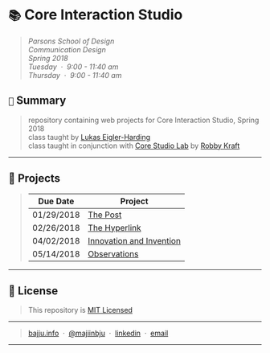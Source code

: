 # `📚` Core Interaction Studio
> *Parsons School of Design<br>
> Communication Design<br>
> Spring 2018<br>
> Tuesday &nbsp;&middot;&nbsp; 9:00 - 11:40 am<br>
> Thursday &nbsp;&middot;&nbsp; 9:00 - 11:40 am*
## `📖` Summary
> repository containing web projects for Core Interaction Studio, Spring 2018<br>
> class taught by [Lukas Eigler-Harding](https://github.com/leigler)<br>
> class taught in conjunction with [Core Studio Lab](https://github.com/majiinbju/core-interaction-lab-2018) by [Robby Kraft](https://github.com/robbykraft)
---
## 🚌 Projects
> | Due Date  | Project |
> | ------------- | ------------- |
> | 01/29/2018 | [The Post](projects/1_the-post) |
> | 02/26/2018 | [The Hyperlink](projects/2_the-hyperlink) |
> | 04/02/2018 | [Innovation and Invention](projects/3_i-i) |
> | 05/14/2018 | [Observations](projects/4_observations) |
---
## 🪪 License
> This repository is [MIT Licensed](LICENSE.md)
---
> [bajju.info](https://www.bajju.info) &nbsp;&middot;&nbsp;
> [@majiinbju](https://github.com/majiinbju) &nbsp;&middot;&nbsp;
> [linkedin](https://www.linkedin.com/in/vivek-bajaj-4a8035152/) &nbsp;&middot;&nbsp;
> [email](mailto:hi@vivekbajaj.design)
---